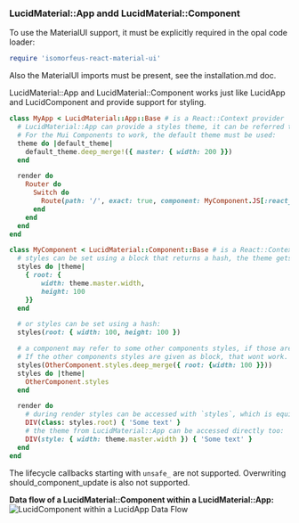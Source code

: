 ### LucidMaterial::App andd LucidMaterial::Component
To use the MaterialUI support, it must be explicitly required in the opal code loader:
```ruby
require 'isomorfeus-react-material-ui'
```
Also the MaterialUI imports must be present, see the installation.md doc.

LucidMaterial::App and LucidMaterial::Component works just like LucidApp and LucidComponent and provide support for styling.
```ruby
class MyApp < LucidMaterial::App::Base # is a React::Context provider
  # LucidMaterial::App can provide a styles theme, it can be referred to by the LucidMaterial::Component styles DSL, see below
  # For the Mui Components to work, the default theme must be used:
  theme do |default_theme|
    default_theme.deep_merge!({ master: { width: 200 }})
  end

  render do
    Router do
      Switch do
        Route(path: '/', exact: true, component: MyComponent.JS[:react_component])
      end
    end
  end
end

class MyComponent < LucidMaterial::Component::Base # is a React::Context Consumer
  # styles can be set using a block that returns a hash, the theme gets passed to the block as hash:
  styles do |theme|
    { root: {
        width: theme.master.width,
        height: 100
    }}
  end

  # or styles can be set using a hash:
  styles(root: { width: 100, height: 100 })

  # a component may refer to some other components styles, if those are given as hash.
  # If the other components styles are given as block, that wont work.
  styles(OtherComponent.styles.deep_merge({ root: {width: 100 }}))
  styles do |theme|
    OtherComponent.styles
  end

  render do
    # during render styles can be accessed with `styles`, which is equivalent to the `classes` in the MaterialUI documentation.
    DIV(class: styles.root) { 'Some text' }
    # the theme from LucidMaterial::App can be accessed directly too:
    DIV(style: { width: theme.master.width }) { 'Some text' }
  end
end
```

The lifecycle callbacks starting with `unsafe_` are not supported.
Overwriting should_component_update is also not supported.

**Data flow of a LucidMaterial::Component within a LucidMaterial::App:**
![LucidComponent within a LucidApp Data Flow](https://raw.githubusercontent.com/isomorfeus/isomorfeus-react/master/images/data_flow_lucid_component.png)
